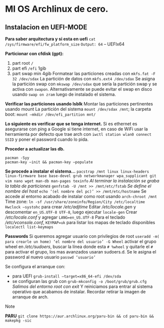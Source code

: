 # MI OS Archlinux de cero.

## Instalacion en UEFI-MODE
**Para saber arquitectura y si esta en uefi**
`cat /sys/firmware/efi/fw_platform_size`
`Output: 64` – UEFIx64

**Particionar con cfdisk (gpt):**
1. part root `/`
2. part efi `/efi` 1gib
3. part swap min 4gib
Formatear las particiones creadas con `mkfs.fat -F 32 /dev/sdax`
La partición de datos con `mkfs.ext4 /dev/sdax`
Se asigna la partición swap con `mkswap /dev/sdax` que sería la partición swap y se activa con `swapon`. Alternativamente se puede evitar el swap en disco usando `swap on zram` luego de instalado el sistema.

**Verificar las particiones usando lsblk**
Montar las particiones pertinentes usando mount
La partición del sistema `mount /dev/sdax /mnt`; 
la carpeta boot: `mount –mkdir /dev/efi_partition mnt/`

**Lo siguiente es verificar que se tenga internet.**
Si es ethernet es asegurarse con ping a Google si tiene internet, en caso de WiFi usar la herramienta por defecto que trae arch con 
`iwctl station wlan0 connect SSID` y poner el password cuando lo pida. 

**Proceder a actualizar las db.**
```shell
pacman -Syy
pacman-key –init && pacman-key –populate
```

**Se procede a instalar el sistema...**
`pacstrap /mnt linux linux-headers linux-firmware base base-devel grub networkmanager wpa_supplicant git vim nano wget man-db man-pages texinfo`
*Al terminar la instalación se graba la tabla de particiones*
`genfstab -U /mnt >> /mnt/etc/fstab`
*Se define el nombre del host*
`echo ‘(el nombre del pc)’ >> /mnt/etc/hostname`
Se accede al entorno acabado de instalar como root usando `arch-chroot /mnt`
Time zone: `ln -sf /usr/share/zoneinfo/Region/City /etc/localtime`
`Hwclock –systohc` para crear */etc/adjtime*
Editar */etc/locale.gen* y descomentar `en_US.UTF-8 UTF-8`, luego ejecutar `locale-gen`
Crear */etc/locale.conf* y agregar `LANG=en_US.UTF-8`
Para el teclado */etc/vconsole.conf*, `KEYMAP=uk`
para listar los mapas de teclado disponibles `localectl list-keymaps` 

**Passwords**
Si queremos agregar usuario con privilegios de root `useradd -m( para crearle un home) ‘el nombre del usuario’ -G Wheel`
activar el grupo wheel en */etc/sudoers*, buscar la línea donde esta `# %wheel` y quitarle el `#` para activar el grupo, los mas avanzados usaran sudoers.d.
Se le asigna el password al nuevo usuario 
`passwd ‘usuario’`

Se configura el arranque con:
- para UEFI `grub-install –target=x86_64-efi /dev/sda` 
- se configuran las grub con `grub-mkconfig -o /boot/grub/grub.cfg`
*Salimos del entorno root con exit* Y reiniciamos para entrar al sistema operativo que acabamos de instalar. Recordar retirar la imagen de arranque de arch.
> [!NOTE]
> **PARU** `git clone https://aur.archlinux.org/paru-bin && cd paru-bin && makepkg -sic`
